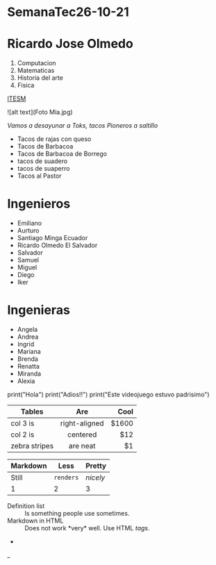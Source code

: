 # SemanaTec26-10-21
# Ricardo Jose Olmedo
1. Computacion
2. Matematicas
3. Historia del arte
4. Fisica

[ITESM](https://tec.mx/es)

![alt text](Foto Mia.jpg)

*Vamos a desayunar a Toks, tacos Pioneros a saltillo*

- Tacos de rajas con queso
- Tacos de Barbacoa
- Tacos de Barbacoa de Borrego
- tacos de suadero
- tacos de suaperro
- Tacos al Pastor

# Ingenieros
- Emiliano
- Aurturo
- Santiago Minga Ecuador
- Ricardo Olmedo El Salvador
- Salvador
- Samuel
- Miguel
- Diego
- Iker

# Ingenieras
- Angela
- Andrea
- Ingrid
- Mariana
- Brenda
- Renatta
- Miranda
- Alexia



print("Hola")
print("Adios!!")
print("Este videojuego estuvo padrisimo")




| Tables        | Are           | Cool  |
| ------------- |:-------------:| -----:|
| col 3 is      | right-aligned | $1600 |
| col 2 is      | centered      |   $12 |
| zebra stripes | are neat      |    $1 |



Markdown | Less | Pretty
--- | --- | ---
Still | `renders` | *nicely*
1 | 2 | 3


<dl>
  <dt>Definition list</dt>
  <dd>Is something people use sometimes.</dd>

  <dt>Markdown in HTML</dt>
  <dd>Does not work *very* well. Use HTML <em>tags</em>.</dd>
</dl>


*

_
